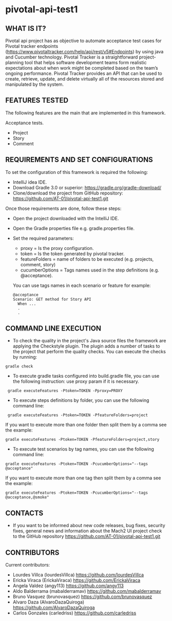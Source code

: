 # pivotal-api-test1

WHAT IS IT?
------------

Pivotal api project has as objective to automate acceptance test cases for Pivotal tracker
endpoints (https://www.pivotaltracker.com/help/api/rest/v5#Endpoints) by using java and Cucumber technology.
Pivotal Tracker is a straightforward project-planning tool that helps software development teams form
realistic expectations about when work might be completed based on the team’s ongoing performance.
Pivotal Tracker provides an API that can be used to create, retrieve, update, and delete virtually all
of the resources stored and manipulated by the system.

FEATURES TESTED
---------------

The following features are the main that are implemented in this framework.

   Acceptance tests.

   - Project
   - Story
   - Comment

REQUIREMENTS AND SET CONFIGURATIONS
-----------------------------------

To set the configuration of this framework is required the following:

   - IntelliJ idea IDE.
   - Download Gradle 3.0 or superior: https://gradle.org/gradle-download/
   - Clone/download the project from GitHub repository: https://github.com/AT-01/pivotal-api-test1.git

Once those requirements are done, follow these steps:

   - Open the project downloaded with the IntelliJ IDE.
   - Open the Gradle properties file e.g. gradle.properties file.
   - Set the required parameters:
       * proxy = Is the proxy configuration.
       * token = Is the token generated by pivotal tracker.
       * featureFolders = name of folders to be executed (e.g. projects, comment, story)
       * cucumberOptions = Tags names used in the step definitions (e.g. @acceptance).
       
       You can use tags names in each scenario or feature for example:

        ```
        @acceptance
        Scenario: GET method for Story API
          When ...
          .
          .

        ```

COMMAND LINE EXECUTION
-----------------------
   - To check the quality in the project's Java source files the framework are applying the Checkstyle plugin.
   The plugin adds a number of tasks to the project that perform the quality checks. You can execute the checks
   by running:

   ```
   gradle check
   ```

   - To execute gradle tasks configured into build.gradle file, you can use the following instruction:
   use proxy param if it is necessary.

   ```
    gradle executeFeatures -Ptoken=TOKEN -Pproxy=PROXY
   ```

   - To execute steps definitions by folder, you can use the following command line:

   ```
    gradle executeFeatures -Ptoken=TOKEN -PfeatureFolders=project
   ```

   If you want to execute more than one folder then split them by a comma see the example:

   ```
   gradle executeFeatures -Ptoken=TOKEN -PfeatureFolders=project,story
   ```

   - To execute test scenarios by tag names, you can use the following command line:

   ```
   gradle executeFeatures -Ptoken=TOKEN -PcucumberOptions="--tags @acceptance"
   ```

   If you want to execute more than one tag then split them by a comma see the example:

   ```
   gradle executeFeatures -Ptoken=TOKEN -PcucumberOptions="--tags @acceptance,@smoke"
   ```

CONTACTS
--------

   - If you want to be informed about new code releases, bug fixes, security fixes,
   general news and information about the Mach2 UI project check to the GitHub repository
     https://github.com/AT-01/pivotal-api-test1.git

CONTRIBUTORS
------------

Current contributors:

   - Lourdes Villca (lourdesVillca) https://github.com/lourdesVillca
   - Ericka Viraca (ErickaViraca) https://github.com/ErickaViraca
   - Angela Valdez (angy113) https://github.com/angy113
   - Aldo Balderrama (mabalderramav) https://github.com/mabalderramav
   - Bruno Vasquez (brunovasquez) https://github.com/brunovasquez
   - Alvaro Daza (AlvaroDazaQuiroga) https://github.com/AlvaroDazaQuiroga
   - Carlos Gonzales (carledriss) https://github.com/carledriss